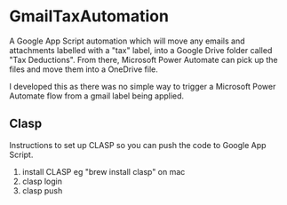 # GmailTaxAutomation
A Google App Script automation which will move any emails and attachments labelled with a "tax" label, into a Google Drive folder called "Tax Deductions".
From there, Microsoft Power Automate can pick up the files and move them into a OneDrive file.

I developed this as there was no simple way to trigger a Microsoft Power Automate flow from a gmail label being applied.


## Clasp
Instructions to set up CLASP so you can push the code to Google App Script.
1. install CLASP eg "brew install clasp" on mac
2. clasp login
3. clasp push <script id>
